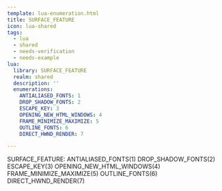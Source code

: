 ```yaml
---
template: lua-enumeration.html
title: SURFACE_FEATURE
icon: lua-shared
tags:
  - lua
  - shared
  - needs-verification
  - needs-example
lua:
  library: SURFACE_FEATURE
  realm: shared
  description: ''
  enumerations:
    ANTIALIASED_FONTS: 1
    DROP_SHADOW_FONTS: 2
    ESCAPE_KEY: 3
    OPENING_NEW_HTML_WINDOWS: 4
    FRAME_MINIMIZE_MAXIMIZE: 5
    OUTLINE_FONTS: 6
    DIRECT_HWND_RENDER: 7

---
```


<div class="lua__search__keywords">
SURFACE_FEATURE: ANTIALIASED_FONTS(1) DROP_SHADOW_FONTS(2) ESCAPE_KEY(3) OPENING_NEW_HTML_WINDOWS(4) FRAME_MINIMIZE_MAXIMIZE(5) OUTLINE_FONTS(6) DIRECT_HWND_RENDER(7)
</div>
